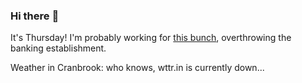 ### Hi there :wave:

It's Thursday! I'm probably working for [this bunch](https://github.com/kohofinancial), overthrowing the banking establishment.

Weather in Cranbrook: who knows, wttr.in is currently down...
